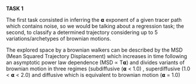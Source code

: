 **TASK 1**

The first task consisted in inferring the 𝝰 exponent of a given tracer path which contains noise, so we would be talking about a regression task; the second, to classify a determined trajectory considering up to 5 variations/archetypes of brownian motions.


The explored space by a brownian walkers can be described by the MSD (Mean Squared Trajectory Displacement) which increases in time following an asymptotic power law dependence (MSD ∝ T𝝰) and divides variants of brownian motion in three regimes (subdiffusive (𝝰 < 1.0) , superdiffusive (1.0 < 𝝰 < 2.0) and diffusive which is equivalent to brownian motion (𝝰 = 1.0)






